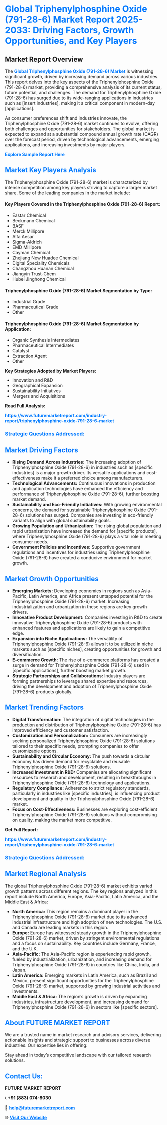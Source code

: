 <h1 style="color: #007BFF;">Global Triphenylphosphine Oxide (791-28-6) Market Report 2025-2033: Driving Factors, Growth Opportunities, and Key Players</h1>

<section id="overview">
<h2>Market Report Overview</h2>
<p>The <a href="https://www.futuremarketreport.com/industry-report/triphenylphosphine-oxide-791-28-6-market" style="color: #007BFF; text-decoration: none;"><strong>Global Triphenylphosphine Oxide (791-28-6) Market</strong></a> is witnessing significant growth, driven by increasing demand across various industries. This report delves into the key aspects of the Triphenylphosphine Oxide (791-28-6) market, providing a comprehensive analysis of its current status, future potential, and challenges. The demand for Triphenylphosphine Oxide (791-28-6) has surged due to its wide-ranging applications in industries such as [insert industries], making it a critical component in modern-day [applications].</p>
<p>As consumer preferences shift and industries innovate, the Triphenylphosphine Oxide (791-28-6) market continues to evolve, offering both challenges and opportunities for stakeholders. The global market is expected to expand at a substantial compound annual growth rate (CAGR) over the forecast period, driven by technological advancements, emerging applications, and increasing investments by major players.</p>
</section>

<section id="overview">
<p><a href="https://www.futuremarketreport.com/request-sample/reportId=90816" style="color: #007BFF; text-decoration: none;"><strong>Explore Sample Report Here</strong></a></p>
</section>

<section id="key-players">
<h2 style="color: #007BFF;">Market Key Players Analysis</h2>
<p>The Triphenylphosphine Oxide (791-28-6) market is characterized by intense competition among key players striving to capture a larger market share. Some of the leading companies in the market include:</p>
<h4>Key Players Covered in the Triphenylphosphine Oxide (791-28-6) Report:</h4>
<ul><li>Eastar Chemical</li><li>Beckmann Chemical</li><li>BASF</li><li>Merck Millipore</li><li>Alfa Aesar</li><li>Sigma-Aldrich</li><li>EMD Millipore</li><li>Cayman Chemical</li><li>Zhejiang New Huadee Chemical</li><li>Digital Speciality Chemicals</li><li>Changzhou Huanan Chemical</li><li>Jiangyin Trust-Chem</li><li>Hubei Jinghong Chemical</li></ul>
<h4>Triphenylphosphine Oxide (791-28-6) Market Segmentation by Type:</h4>
<ul><li>Industrial Grade</li><li>Pharmaceutical Grade</li><li>Other</li></ul>

<h4>Triphenylphosphine Oxide (791-28-6) Market Segmentation by Application:</h4>
<ul><li>Organic Synthesis Intermediates</li><li>Pharmaceutical Intermediates</li><li>Catalyst</li><li>Extraction Agent</li><li>Other</li></ul>
<p><strong>Key Strategies Adopted by Market Players:</strong></p>
<ul>
<li>Innovation and R&D</li>
<li>Geographical Expansion</li>
<li>Sustainability Initiatives</li>
<li>Mergers and Acquisitions</li>
</ul>
</section>

<section>
<p><strong>Read Full Analysis: </strong></p><a href="https://www.futuremarketreport.com/industry-report/triphenylphosphine-oxide-791-28-6-market" style="color: #007BFF; text-decoration: none;"><strong>https://www.futuremarketreport.com/industry-report/triphenylphosphine-oxide-791-28-6-market</strong></a>
<h3 style="color: #007BFF;">Strategic Questions Addressed:</h3>
</section>

<section id="driving-factors">
<h2 style="color: #007BFF;">Market Driving Factors</h2>
<ul>
<li><strong>Rising Demand Across Industries:</strong> The increasing adoption of Triphenylphosphine Oxide (791-28-6) in industries such as [specific industries] is a major growth driver. Its versatile applications and cost-effectiveness make it a preferred choice among manufacturers.</li>
<li><strong>Technological Advancements:</strong> Continuous innovations in production and application technologies have enhanced the efficiency and performance of Triphenylphosphine Oxide (791-28-6), further boosting market demand.</li>
<li><strong>Sustainability and Eco-Friendly Initiatives:</strong> With growing environmental concerns, the demand for sustainable Triphenylphosphine Oxide (791-28-6) solutions has surged. Companies are investing in eco-friendly variants to align with global sustainability goals.</li>
<li><strong>Growing Population and Urbanization:</strong> The rising global population and rapid urbanization have increased the demand for [specific products], where Triphenylphosphine Oxide (791-28-6) plays a vital role in meeting consumer needs.</li>
<li><strong>Government Policies and Incentives:</strong> Supportive government regulations and incentives for industries using Triphenylphosphine Oxide (791-28-6) have created a conducive environment for market growth.</li>
</ul>
</section>

<section id="growth-opportunities">
<h2 style="color: #007BFF;">Market Growth Opportunities</h2>
<ul>
<li><strong>Emerging Markets:</strong> Developing economies in regions such as Asia-Pacific, Latin America, and Africa present untapped potential for the Triphenylphosphine Oxide (791-28-6) market. Increasing industrialization and urbanization in these regions are key growth drivers.</li>
<li><strong>Innovative Product Development:</strong> Companies investing in R&D to create innovative Triphenylphosphine Oxide (791-28-6) products with enhanced features and applications are likely to gain a competitive edge.</li>
<li><strong>Expansion into Niche Applications:</strong> The versatility of Triphenylphosphine Oxide (791-28-6) allows it to be utilized in niche markets such as [specific niches], creating opportunities for growth and diversification.</li>
<li><strong>E-commerce Growth:</strong> The rise of e-commerce platforms has created a surge in demand for Triphenylphosphine Oxide (791-28-6) used in [specific applications], further boosting market growth.</li>
<li><strong>Strategic Partnerships and Collaborations:</strong> Industry players are forming partnerships to leverage shared expertise and resources, driving the development and adoption of Triphenylphosphine Oxide (791-28-6) products globally.</li>
</ul>
</section>

<section id="trending-factors">
<h2 style="color: #007BFF;">Market Trending Factors</h2>
<ul>
<li><strong>Digital Transformation:</strong> The integration of digital technologies in the production and distribution of Triphenylphosphine Oxide (791-28-6) has improved efficiency and customer satisfaction.</li>
<li><strong>Customization and Personalization:</strong> Consumers are increasingly seeking personalized Triphenylphosphine Oxide (791-28-6) solutions tailored to their specific needs, prompting companies to offer customizable options.</li>
<li><strong>Sustainability and Circular Economy:</strong> The push towards a circular economy has driven demand for recyclable and reusable Triphenylphosphine Oxide (791-28-6) solutions.</li>
<li><strong>Increased Investment in R&D:</strong> Companies are allocating significant resources to research and development, resulting in breakthroughs in Triphenylphosphine Oxide (791-28-6) technology and applications.</li>
<li><strong>Regulatory Compliance:</strong> Adherence to strict regulatory standards, particularly in industries like [specific industries], is influencing product development and quality in the Triphenylphosphine Oxide (791-28-6) market.</li>
<li><strong>Focus on Cost-Effectiveness:</strong> Businesses are exploring cost-efficient Triphenylphosphine Oxide (791-28-6) solutions without compromising on quality, making the market more competitive.</li>
</ul>
</section>

<section>
<p><strong>Get Full Report: </strong></p><a href="https://www.futuremarketreport.com/industry-report/triphenylphosphine-oxide-791-28-6-market" style="color: #007BFF; text-decoration: none;"><strong>https://www.futuremarketreport.com/industry-report/triphenylphosphine-oxide-791-28-6-market</strong></a>
<h3 style="color: #007BFF;">Strategic Questions Addressed:</h3>
</section>


<section id="regional-analysis">
<h2 style="color: #007BFF;">Market Regional Analysis</h2>
<p>The global Triphenylphosphine Oxide (791-28-6) market exhibits varied growth patterns across different regions. The key regions analyzed in this report include North America, Europe, Asia-Pacific, Latin America, and the Middle East & Africa:</p>
<ul>
<li><strong>North America:</strong> This region remains a dominant player in the Triphenylphosphine Oxide (791-28-6) market due to its advanced industrial infrastructure and high adoption of new technologies. The U.S. and Canada are leading markets in this region.</li>
<li><strong>Europe:</strong> Europe has witnessed steady growth in the Triphenylphosphine Oxide (791-28-6) market, driven by stringent environmental regulations and a focus on sustainability. Key countries include Germany, France, and the U.K.</li>
<li><strong>Asia-Pacific:</strong> The Asia-Pacific region is experiencing rapid growth, fueled by industrialization, urbanization, and increasing demand for Triphenylphosphine Oxide (791-28-6) in countries like China, India, and Japan.</li>
<li><strong>Latin America:</strong> Emerging markets in Latin America, such as Brazil and Mexico, present significant opportunities for the Triphenylphosphine Oxide (791-28-6) market, supported by growing industrial activities and investments.</li>
<li><strong>Middle East & Africa:</strong> The region’s growth is driven by expanding industries, infrastructure development, and increasing demand for Triphenylphosphine Oxide (791-28-6) in sectors like [specific sectors].</li>
</ul>
</section>

<footer>
<h2 style="color: #007BFF;">About FUTURE MARKET REPORT</h2>
<p>We are a trusted name in market research and advisory services, delivering actionable insights and strategic support to businesses across diverse industries. Our expertise lies in offering:</p>

<p>Stay ahead in today’s competitive landscape with our tailored research solutions.</p>

<h2 style="color: #007BFF;">Contact Us:</h2>
<p><strong>FUTURE MARKET REPORT</strong></p>
<p>📞 <strong>+91 (883) 074-8030</strong></p>
<p>📧 <strong><a href="mailto:help@futuremarketreport.com" style="color: #007BFF;">help@futuremarketreport.com</a></strong></p>
<p>🌐 <strong><a href="https://www.futuremarketreport.com/" style="color: #007BFF;">Visit Our Website</a></strong></p>
</footer>